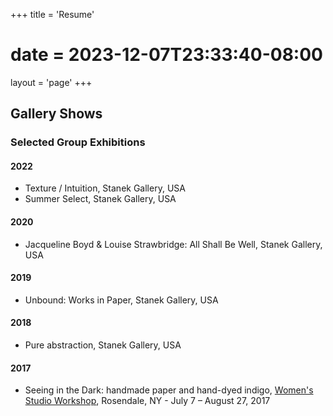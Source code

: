 +++
title = 'Resume'
# date = 2023-12-07T23:33:40-08:00
layout = 'page'
+++

## Gallery Shows

### Selected Group Exhibitions

#### 2022   

- Texture / Intuition, Stanek Gallery, USA   
- Summer Select, Stanek Gallery, USA   

#### 2020

- Jacqueline Boyd & Louise Strawbridge: All Shall Be Well, Stanek Gallery, USA  

#### 2019

- Unbound: Works in Paper, Stanek Gallery, USA  

#### 2018

- Pure abstraction, Stanek Gallery, USA  

#### 2017

- Seeing in the Dark: handmade paper and hand-dyed indigo, [Women's Studio Workshop](https://wsworkshop.org/past-exhibitions/), Rosendale, NY -
July 7 – August 27, 2017  
